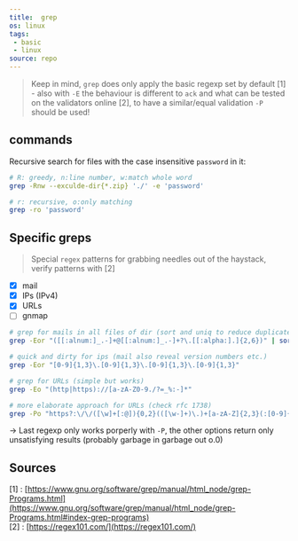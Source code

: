 ```yaml
---
title:  grep
os: linux
tags:
 - basic
 - linux
source: repo
---
```


> Keep in mind, `grep` does only apply the basic regexp set by default [1] - also with `-E` the behaviour is different to `ack` and what can be tested on the validators online [2], to have a similar/equal validation `-P` should be used!

## commands

Recursive search for files with the case insensitive `password` in it:

```bash
# R: greedy, n:line number, w:match whole word
grep -Rnw --exculde-dir{*.zip} './' -e 'password'

# r: recursive, o:only matching
grep -ro 'password'
```

## Specific greps

> Special `regex` patterns for grabbing needles out of the haystack, verify patterns with [2]

- [x] mail
- [x] IPs (IPv4)
- [x] URLs
- [ ] gnmap

```bash
# grep for mails in all files of dir (sort and uniq to reduce duplicates)
grep -Eor "([[:alnum:]_.-]+@[[:alnum:]_.-]+?\.[[:alpha:].]{2,6})" | sort | uniq

# quick and dirty for ips (mail also reveal version numbers etc.)
grep -Eor "[0-9]{1,3}\.[0-9]{1,3}\.[0-9]{1,3}\.[0-9]{1,3}"

# grep for URLs (simple but works)
grep -Eo "(http|https)://[a-zA-Z0-9./?=_%:-]*"

# more elaborate approach for URLs (check rfc 1738)
grep -Po "https?:\/\/([\w]+[:@]){0,2}(([\w-]+)\.)+[a-zA-Z]{2,3}(:[0-9]{2,5})?(\/[\w-]+)*[\/\?#\w=%&-]*"
```

-> Last regexp only works porperly with `-P`, the other options return only unsatisfying results (probably garbage in garbage out o.0)

## Sources

[1] : [https://www.gnu.org/software/grep/manual/html_node/grep-Programs.html](https://www.gnu.org/software/grep/manual/html_node/grep-Programs.html#index-grep-programs) <br>
[2] : [https://regex101.com/](https://regex101.com/) <br>